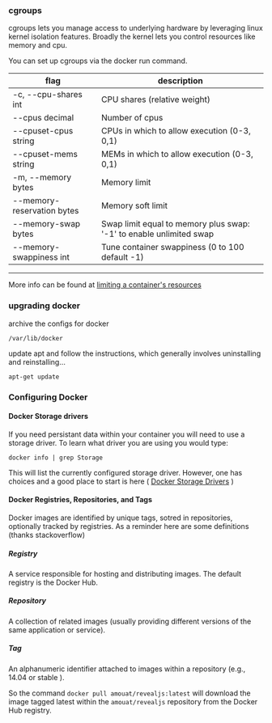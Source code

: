 ### cgroups
cgroups lets you manage access to underlying hardware by leveraging linux kernel isolation features. Broadly the kernel lets you control resources like memory and  cpu.

You can set up cgroups via the docker run command.

flag | description
--- | ---
-c, --cpu-shares int | CPU shares (relative weight)
--cpus decimal | Number of cpus
--cpuset-cpus string | CPUs in which to allow execution (0-3, 0,1)
--cpuset-mems string | MEMs in which to allow execution (0-3, 0,1)
-m, --memory bytes | Memory limit
--memory-reservation  bytes | Memory soft limit
--memory-swap bytes | Swap limit equal to memory plus swap: '-1' to enable unlimited swap
--memory-swappiness int | Tune container swappiness (0 to 100 default -1)

----

More info can be found at [limiting a container's resources](https://docs.docker.com/config/containers/resource_constraints/)

### upgrading docker

archive the configs for docker

```/var/lib/docker```

update apt and follow the instructions, which generally involves uninstalling and reinstalling...

```
apt-get update
```

### Configuring Docker
#### Docker Storage drivers
If you need persistant data within your container you will need to use a storage driver. To learn what driver you are using you would type:

```
docker info | grep Storage
```

This will list the currently configured storage driver. However, one has choices and a good place to start is here ( [Docker Storage Drivers](https://docs.docker.com/storage/storagedriver/select-storage-driver/) )

#### Docker Registries, Repositories, and Tags

Docker images are identified by unique tags, sotred in repositories, optionally tracked by registries. As a reminder here are some definitions (thanks stackoverflow)

##### Registry

A service responsible for hosting and distributing images. The default registry is the Docker Hub.

##### Repository

A collection of related images (usually providing different versions of the same application or service).

##### Tag

An alphanumeric identifier attached to images within a repository (e.g., 14.04 or stable ).

So the command ```docker pull amouat/revealjs:latest``` will download the image tagged latest within the ```amouat/revealjs``` repository from the Docker Hub registry.